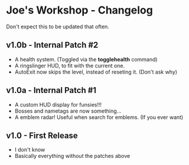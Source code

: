 # Joe's Workshop - Changelog
Don't expect this to be updated that often.

## v1.0b - Internal Patch #2

- A health system. (Toggled via the **togglehealth** command)
- A ringslinger HUD, to fit with the current one.
- AutoExit now skips the level, instead of reseting it. (Don't ask why)

## v1.0a - Internal Patch #1

- A custom HUD display for funsies!!!
- Bosses and nametags are now something...
- A emblem radar! Useful when search for emblems. (If you ever want)

## v1.0 - First Release

- I don't know
- Basically everything without the patches above